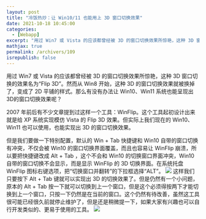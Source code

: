 ```yaml
---
layout: post
title: "冷饭热炒：让 Win10/11 也能用上 3D 窗口切换效果"
date: 2021-10-18 10:45:00
categories: 
  - [Webapp]
excerpt: "用过 Win7 或 Vista 的应该都曾经被 3D 的窗口切换效果所惊艳，这种 3D 窗口切换的效果名为“Flip 3D”。然而从 Win8 开始，这种 3D 的窗口切换效果就被换掉了，变成了 2D 平铺的样式。那么有没有办法让 Win10、Win11 系统也能呈现出3D的窗口切换效果呢？"
mathjax: true
permalink: /archivers/109
isrepublish: false
---
```


用过 Win7 或 Vista 的应该都曾经被 3D 的窗口切换效果所惊艳，这种 3D 窗口切换的效果名为“Flip 3D”。然而从 Win8 开始，这种 3D 的窗口切换效果就被换掉了，变成了 2D 平铺的样式。那么有没有办法让 Win10、Win11 系统也能呈现出3D的窗口切换效果呢？

2007 年前后有不少文章提到过这样一个工具：WinFlip。这个工具起初设计出来就是给 XP 系统实现模仿 Vista 的 Flip 3D 效果。但实际上我们现在的 Win10、Win11 也可以使用，也能实现出 3D 的窗口切换效果。

但是我们要做一下特别配置，默认的 Win + Tab 快捷键和 Win10 自带的窗口切换有冲突，不仅会被 Win10 的窗口切换界面覆盖，而且也容易让 WinFlip 崩溃，所以要把快捷键改成 Alt + Tab ，这个不会和 Win10 的切换窗口界面冲突，Win10 自带的窗口切换不会显示，而是显示 WinFlip 的 3D 切换界面。在系统托盘 WinFlip 图标右键选项，把“切换窗口并翻转”的下拉框选择“ALT”。
![](https://pic1.xuehuaimg-x.com/proxy/https://img-blog.csdnimg.cn/eb764777e5124c25a184534dd6da8685.png)
这样我们只要按下 Alt + Tab 键就可以实现出 3D 的切换效果了。但是仍然有一个小问题，原本的 Alt + Tab 按一下就可以切换到上一个窗口，但是这个必须得按两下才能切换到上一个窗口，只按一下仍然是在当前的窗口。这个仍然有待改善，虽然这工具很可能已经很久前就停止维护了，但是还是稍微提一下，如果大家有兴趣也可以自行开发类似的、更易于使用的工具。
![](https://pic1.xuehuaimg-x.com/proxy/https://img-blog.csdnimg.cn/bfe7d159cbfc432da03d15b2528233b6.png)
